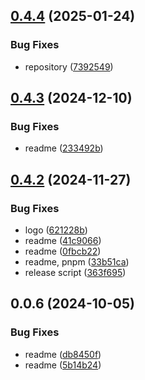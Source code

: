 ## [0.4.4](https://github.com/cmmvio/cmmv-swagger/compare/v0.4.3...v0.4.4) (2025-01-24)


### Bug Fixes

* repository ([7392549](https://github.com/cmmvio/cmmv-swagger/commit/739254939849d1d1c1e086dcd2bb1ae9368c8e0d))



## [0.4.3](https://github.com/cmmvio/cmmv-swagger/compare/v0.4.2...v0.4.3) (2024-12-10)


### Bug Fixes

* readme ([233492b](https://github.com/cmmvio/cmmv-swagger/commit/233492bb313b9a581cfde294ed5bc7d3459b9620))



## [0.4.2](https://github.com/cmmvio/cmmv-swagger/compare/v0.0.6...v0.4.2) (2024-11-27)


### Bug Fixes

* logo ([621228b](https://github.com/cmmvio/cmmv-swagger/commit/621228b3d7f30ecfd65e8d8e389fa47344ccdf1f))
* readme ([41c9066](https://github.com/cmmvio/cmmv-swagger/commit/41c9066853deb9e1701217550664d300b1df1e0a))
* readme ([0fbcb22](https://github.com/cmmvio/cmmv-swagger/commit/0fbcb226222a0a660c4e5d8d6beab890fd259c8d))
* readme, pnpm ([33b51ca](https://github.com/cmmvio/cmmv-swagger/commit/33b51ca7c5f23ae9ede7d512e7514d92ebf4d917))
* release script ([363f695](https://github.com/cmmvio/cmmv-swagger/commit/363f695dd637e491df6b9077448f32710a48a9a8))



## 0.0.6 (2024-10-05)

### Bug Fixes

-   readme ([db8450f](https://github.com/cmmvio/cmmv-swagger/commit/db8450ffc075de2e7bb2bc7b365e7d02e1db940d))
-   readme ([5b14b24](https://github.com/cmmvio/cmmv-swagger/commit/5b14b24fad78f0c4e246487a2b13249dfc5918c5))
